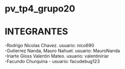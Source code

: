 # pv_tp4_grupo20

# INTEGRANTES <br>

-Rodrigo Nicolas Chavez. usuario: nico690<br>
-Gutierrez Nanda, Mauro Nahuel. usuario: MauroNanda<br>
-Iriarte Gloss Valentin Mateo. usuario: valentiniriar<br>
-Facundo Churquina - usuario: facudebug123 <br>
